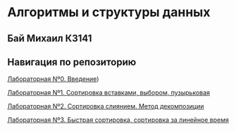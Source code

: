 # Алгоритмы и структуры данных

## Бай Михаил К3141

## Навигация по репозиторию

[﻿﻿﻿Лабораторная Nº0. Введение](https://github.com/Mihail-Bay/Algoritthms-and-data-strucure-/tree/main/lab0))

[﻿﻿﻿Лабораторная Nº1. Сортировка вставками, выбором, пузырьковая](https://github.com/Mihail-Bay/Algoritthms-and-data-strucure-/tree/main/Lab1)

﻿﻿﻿[Лабораторная Nº2. Сортировка слиянием. Метод декомпозиции](https://github.com/Mihail-Bay/Algoritthms-and-data-strucure-/tree/main/Lab2)
   
[Лабораторная Nº3. Быстрая сортировка, сортировка за линейное время](https://github.com/Mihail-Bay/Algoritthms-and-data-strucure-/tree/main/Lab3)

